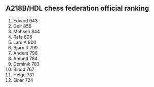 A218B/HDL chess federation official ranking
-------------------------------------------
1.  Edvard  943
2.  Geir    856
3.  Mohsen  844
4.  Rafa    805
5.  Lars A  800
6.  Bjørn R 799
7.  Anders  796
8.  Amund   784
9.  Dominik 783
10. Binod   767
11. Helge   731
12. Einar   724
